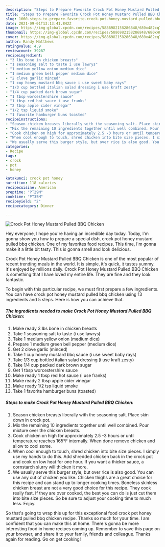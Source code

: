 ```yaml
---
description: "Steps to Prepare Favorite Crock Pot Honey Mustard Pulled BBQ Chicken"
title: "Steps to Prepare Favorite Crock Pot Honey Mustard Pulled BBQ Chicken"
slug: 1060-steps-to-prepare-favorite-crock-pot-honey-mustard-pulled-bbq-chicken
date: 2021-09-01T13:13:41.842Z
image: https://img-global.cpcdn.com/recipes/5886982158286848/680x482cq70/crock-pot-honey-mustard-pulled-bbq-chicken-recipe-main-photo.jpg
thumbnail: https://img-global.cpcdn.com/recipes/5886982158286848/680x482cq70/crock-pot-honey-mustard-pulled-bbq-chicken-recipe-main-photo.jpg
cover: https://img-global.cpcdn.com/recipes/5886982158286848/680x482cq70/crock-pot-honey-mustard-pulled-bbq-chicken-recipe-main-photo.jpg
author: Randy Matthews
ratingvalue: 4.9
reviewcount: 39287
recipeingredient:
- "3 lbs bone in chicken breasts"
- "1 seasoning salt to taste i use lawrys"
- "1 medium yellow onion medium dice"
- "1 medium green bell pepper medium dice"
- "2 clove garlic minced"
- "1 cup honey mustard bbq sauce i use sweet baby rays"
- "1/3 cup bottled italian salad dressing i use kraft zesty"
- "1/4 cup packed dark brown sugar"
- "1 tbsp worcestershire sauce"
- "1 tbsp red hot sauce i use franks"
- "2 tbsp apple cider vinegar"
- "1/2 tsp liquid smoke"
- "1 favorite hamburger buns toasted"
recipeinstructions:
- "Season chicken breasts liberally with the seasoning salt. Place skin down in crock pot."
- "Mix the remaining 10 ingredients together until well combined. Pour mixture over the chicken breasts."
- "Cook chicken on high for approximately 2.5 -3 hours or until temperature reaches 165°F internally. When done remove chicken and allow to cool some."
- "When cool enough to touch, shred chicken into bite size pieces. I simply use my hands to do this. Add shredded chicken back in the crock pot and cook on low heat for one hour. If you want a thicker sauce, a cornstarch slurry will thicken it more."
- "We usually serve this burger style, but over rice is also good. You can use any cut of chicken you like. Chicken thighs are a great choice for this recipe and can stand up to longer cooking times. Boneless skinless chicken breast are not a very good choice for this recipe. They cook really fast. If they are over cooked, the best you can do is just cut them into bite size pieces. So be sure to adjust your cooking time to much less. Enjoy."
categories:
- Recipe
tags:
- crock
- pot
- honey

katakunci: crock pot honey 
nutrition: 118 calories
recipecuisine: American
preptime: "PT29M"
cooktime: "PT35M"
recipeyield: "2"
recipecategory: Dinner

---
```



![Crock Pot Honey Mustard Pulled BBQ Chicken](https://img-global.cpcdn.com/recipes/5886982158286848/680x482cq70/crock-pot-honey-mustard-pulled-bbq-chicken-recipe-main-photo.jpg)

Hey everyone, I hope you're having an incredible day today. Today, I'm gonna show you how to prepare a special dish, crock pot honey mustard pulled bbq chicken. One of my favorites food recipes. This time, I'm gonna make it a little bit tasty. This is gonna smell and look delicious.



Crock Pot Honey Mustard Pulled BBQ Chicken is one of the most popular of recent trending meals in the world. It is simple, it's quick, it tastes yummy. It's enjoyed by millions daily. Crock Pot Honey Mustard Pulled BBQ Chicken is something that I have loved my entire life. They are fine and they look fantastic.


To begin with this particular recipe, we must first prepare a few ingredients. You can have crock pot honey mustard pulled bbq chicken using 13 ingredients and 5 steps. Here is how you can achieve that.

<!--inarticleads1-->

##### The ingredients needed to make Crock Pot Honey Mustard Pulled BBQ Chicken:

1. Make ready 3 lbs bone in chicken breasts
1. Take 1 seasoning salt to taste (i use lawrys)
1. Take 1 medium yellow onion (medium dice)
1. Prepare 1 medium green bell pepper (medium dice)
1. Get 2 clove garlic (minced)
1. Take 1 cup honey mustard bbq sauce (i use sweet baby rays)
1. Take 1/3 cup bottled italian salad dressing (i use kraft zesty)
1. Take 1/4 cup packed dark brown sugar
1. Get 1 tbsp worcestershire sauce
1. Make ready 1 tbsp red hot sauce (i use franks)
1. Make ready 2 tbsp apple cider vinegar
1. Make ready 1/2 tsp liquid smoke
1. Take 1 favorite hamburger buns (toasted)




<!--inarticleads2-->

##### Steps to make Crock Pot Honey Mustard Pulled BBQ Chicken:

1. Season chicken breasts liberally with the seasoning salt. Place skin down in crock pot.
1. Mix the remaining 10 ingredients together until well combined. Pour mixture over the chicken breasts.
1. Cook chicken on high for approximately 2.5 -3 hours or until temperature reaches 165°F internally. When done remove chicken and allow to cool some.
1. When cool enough to touch, shred chicken into bite size pieces. I simply use my hands to do this. Add shredded chicken back in the crock pot and cook on low heat for one hour. If you want a thicker sauce, a cornstarch slurry will thicken it more.
1. We usually serve this burger style, but over rice is also good. You can use any cut of chicken you like. Chicken thighs are a great choice for this recipe and can stand up to longer cooking times. Boneless skinless chicken breast are not a very good choice for this recipe. They cook really fast. If they are over cooked, the best you can do is just cut them into bite size pieces. So be sure to adjust your cooking time to much less. Enjoy.




So that's going to wrap this up for this exceptional food crock pot honey mustard pulled bbq chicken recipe. Thanks so much for your time. I am confident that you can make this at home. There's gonna be more interesting food in home recipes coming up. Remember to save this page on your browser, and share it to your family, friends and colleague. Thanks again for reading. Go on get cooking!
